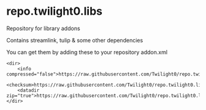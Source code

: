 # repo.twilight0.libs
Repository for library addons

Contains streamlink, tulip & some other dependencies

You can get them by adding these to your repository addon.xml

    <dir>
        <info compressed="false">https://raw.githubusercontent.com/Twilight0/repo.twilight0.libs/master/_zips/addons.xml</info>
        <checksum>https://raw.githubusercontent.com/Twilight0/repo.twilight0.libs/master/_zips/addons.xml.md5</checksum>
        <datadir zip="true">https://raw.githubusercontent.com/Twilight0/repo.twilight0.libs/master/_zips/</datadir>
    </dir>
